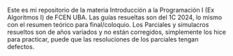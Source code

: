 
Este es mi repositorio de la materia Introducción a la Programación I (Ex Algoritmos I) de FCEN UBA.
Las guías resueltas son del 1C 2024, lo mismo con el resumen teórico para final/coloquio.
Los Parciales y simulacros resueltos son de años variados y no están corregidos, simplemente los hice para practicar, puede que las resoluciones de los parciales tengan defectos. 

